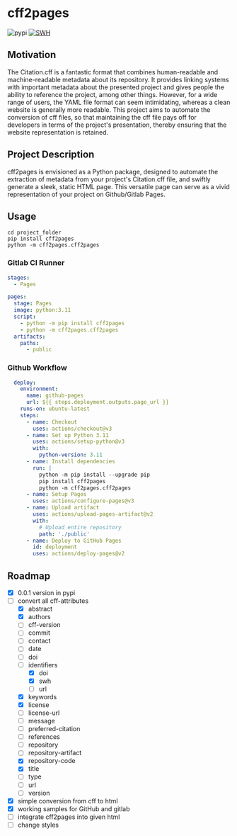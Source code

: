 # cff2pages

![pypi](https://img.shields.io/pypi/v/cff2pages.svg)
[![SWH](https://archive.softwareheritage.org/badge/origin/https://github.com/University-of-Potsdam-MM/cff2pages/)](https://archive.softwareheritage.org/browse/origin/?origin_url=https://github.com/University-of-Potsdam-MM/cff2pages)
## Motivation

The Citation.cff is a fantastic format that combines human-readable and machine-readable metadata
about its repository. It provides linking systems with important metadata about the
presented project and gives people the ability to reference the project, among other things.
However, for a wide range of users, the YAML file format can seem intimidating, whereas a clean
website is generally more readable. This project aims to automate the conversion of cff files,
so that maintaining the cff file pays off for developers in terms of the project's presentation,
thereby ensuring that the website representation is retained.

## Project Description

cff2pages is envisioned as a Python package, designed to automate the extraction of metadata from
your project's Citation.cff file, and swiftly generate a sleek, static HTML page. This versatile
page can serve as a vivid representation of your project on Github/Gitlab Pages.

## Usage

````
cd project_folder
pip install cff2pages
python -m cff2pages.cff2pages
````

### Gitlab CI Runner

````yaml
stages:
  - Pages

pages:
  stage: Pages
  image: python:3.11
  script:
    - python -m pip install cff2pages
    - python -m cff2pages.cff2pages
  artifacts:
    paths:
      - public
````

### Github Workflow

````yaml
  deploy:
    environment:
      name: github-pages
      url: ${{ steps.deployment.outputs.page_url }}
    runs-on: ubuntu-latest
    steps:
      - name: Checkout
        uses: actions/checkout@v3
      - name: Set up Python 3.11
        uses: actions/setup-python@v3
        with:
          python-version: 3.11
      - name: Install dependencies
        run: |
          python -m pip install --upgrade pip
          pip install cff2pages
          python -m cff2pages.cff2pages
      - name: Setup Pages
        uses: actions/configure-pages@v3
      - name: Upload artifact
        uses: actions/upload-pages-artifact@v2
        with:
          # Upload entire repository
          path: './public'
      - name: Deploy to GitHub Pages
        id: deployment
        uses: actions/deploy-pages@v2
````

## Roadmap

- [x] 0.0.1 version in pypi
- [ ] convert all cff-attributes
  - [x] abstract
  - [x] authors
  - [ ] cff-version
  - [ ] commit
  - [ ] contact
  - [ ] date
  - [ ] doi
  - [ ] identifiers
    - [x] doi
    - [x] swh
    - [ ] url
  - [x] keywords
  - [x] license
  - [ ] license-url
  - [ ] message
  - [ ] preferred-citation
  - [ ] references
  - [ ] repository
  - [ ] repository-artifact
  - [x] repository-code
  - [x] title
  - [ ] type
  - [ ] url
  - [ ] version
- [x] simple conversion from cff to html
- [x] working samples for GitHub and gitlab
- [ ] integrate cff2pages into given html
- [ ] change styles